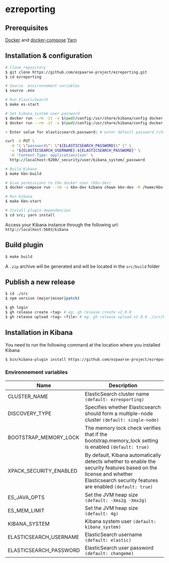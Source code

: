 # ezreporting

## Prerequisites
[Docker](https://www.docker.com/) and [docker-compose](https://docs.docker.com/compose/)
[Yarn](https://yarnpkg.com/)

## Installation & configuration

```bash
# Clone repository
$ git clone https://github.com/ezpaarse-project/ezreporting.git
$ cd ezreporting

# Source  environnement variables
$ source .env

# Run ElasticSearch
$ make es-start

# Set kibana_system user password
$ docker run --rm -it -v $(pwd)/config:/usr/share/kibana/config docker.elastic.co/kibana/kibana:7.14.2 bin/kibana-keystore create
$ docker run --rm -it -v $(pwd)/config:/usr/share/kibana/config docker.elastic.co/kibana/kibana:7.14.2 bin/kibana-keystore add elasticsearch.password

> Enter value for elasticsearch.password: # enter default password (changeme) or your password if you have changed it

curl -X PUT \
  -d "{ \"password\": \"${ELASTICSEARCH_PASSWORD}\" }" \
  -u "${ELASTICSEARCH_USERNAME}:${ELASTICSEARCH_PASSWORD}" \
  -H 'Content-Type: application/json' \
  http://localhost:9200/_security/user/kibana_system/_password

# Build Kibana
$ make kbn-build

# Give permissions to the docker user (kbn-dev)
$ docker-compose run --rm -u kbn-dev kibana chown kbn-dev -R /home/kbn-dev/kibana/plugins

# Run Kibana
$ make kbn-start

# Install plugin dependencies
$ cd src; yarn install
```

Access your Kibana instance through the following url: ``http://localhost:5603/kibana``

## Build plugin

```bash
$ make build
```

A ``.zip`` archive will be generated and will be located in the ``src/build`` folder

## Publish a new release

```bash
$ cd ./src
$ npm version (major|minor|patch)

$ gh login
$ gh release create <tag> # eg: gh release create v2.0.0
$ gh release upload <tag> <file> # eg: gh release upload v2.0.0 ./src/build/ezReporting-7.14.zip 
```

## Installation in Kibana

You need to run the following command at the location where you installed Kibana

```bash
$ bin/kibana-plugin install https://github.com/ezpaarse-project/ezreporting/releases/download/vX.X.X/ezReporting-7.14.zip
```


### Environnement variables

| Name | Description |
| --- | --- |
| CLUSTER_NAME | ElasticSearch cluster name ``(default: ezreoporting)`` |
| DISCOVERY_TYPE | Specifies whether Elasticsearch should form a multiple-node cluster ``(default: single-node)`` |
| BOOTSTRAP_MEMORY_LOCK | The memory lock check verifies that if the bootstrap.memory_lock setting is enabled ``(default: true)`` |
| XPACK_SECURITY_ENABLED | By default, Kibana automatically detects whether to enable the security features based on the license and whether Elasticsearch security features are enabled ``(default: true)`` |
| ES_JAVA_OPTS | Set the JVM heap size ``(default: -Xms2g -Xmx2g)`` |
| ES_MEM_LIMIT | Set the JVM heap size ``(default: 4g)`` |
| KIBANA_SYSTEM | Kibana system user ``(default: kibana_system)`` |
| ELASTICSEARCH_USERNAME | ElasticSearch username ``(default: elastic)`` |
| ELASTICSEARCH_PASSWORD | ElasticSearch user password ``(default: changeme)`` |